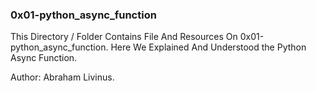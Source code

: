 ### 0x01-python_async_function
This Directory / Folder Contains File And Resources On 0x01-python_async_function.
Here We Explained And Understood the Python Async Function.

Author: Abraham Livinus.
